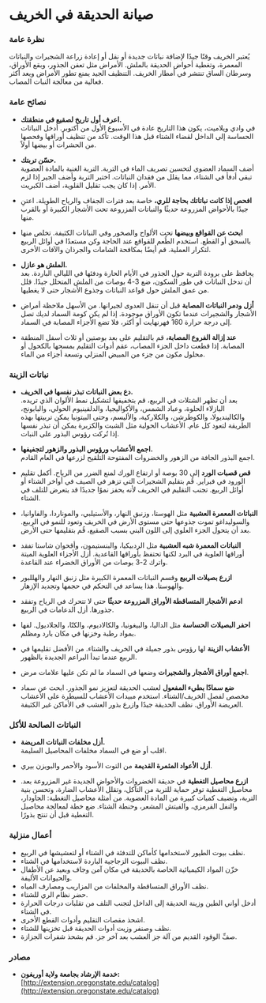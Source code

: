 # صيانة الحديقة في الخريف

### نظرة عامة

يُعتبر الخريف وقتًا جيدًا لإضافة نباتات جديدة أو نقل أو إعادة زراعة الشجيرات والنباتات المعمرة، وتغطية أحواض الحديقة بالملش. الأمراض مثل تعفن الجذور، وبقع الأوراق، وسرطان الساق تنتشر في أمطار الخريف. التنظيف الجيد يمنع تطور الأمراض ويعد أكثر فعالية من معالجة النبات المصاب.

### نصائح عامة

- **اعرف أول تاريخ لصقيع في منطقتك.**  
  في وادي ويلاميت، يكون هذا التاريخ عادة في الأسبوع الأول من أكتوبر. أدخل النباتات الحساسة إلى الداخل لقضاء الشتاء قبل هذا الوقت. تأكد من تنظيف أوراقها وفحصها من الحشرات أو بيضها أولاً.

- **حسّن تربتك.**  
  أضف السماد العضوي لتحسين تصريف الماء في التربة. التربة الغنية بالمادة العضوية تبقى أدفأ في الشتاء، مما يقلل من فقدان النباتات. اختبر التربة وأضف الجير إذا لزم الأمر. إذا كان يجب تقليل القلوية، أضف الكبريت.

- **افحص إذا كانت نباتاتك بحاجة للري،** خاصة بعد فترات الجفاف والرياح الطويلة. اعتنِ جيدًا بالأحواض المزروعة حديثًا والنباتات المزروعة تحت الأشجار الكبيرة أو بالقرب منها.

- **ابحث عن القواقع وبيضها** تحت الألواح والصخور وفي النباتات الكثيفة. تخلص منها بالسحق أو القطع. استخدم الطُعم للقواقع عند الحاجة وكن مستعدًا في أوائل الربيع لتكرار العملية. قم أيضًا بمكافحة الشامات والجرذان والآفات الأخرى.

- **الملش هو عازل.**  
  يحافظ على برودة التربة حول الجذور في الأيام الحارة ودفئها في الليالي الباردة. بعد أن تدخل النباتات في طور السكون، ضع 3-4 بوصات من الملش المتحلل جيدًا. قلل من عمق الملش حول قواعد النباتات وجذوع الأشجار حتى لا يغطيها.

- **أزل ودمر النباتات المصابة** قبل أن تنقل العدوى لجيرانها. من الأسهل ملاحظة أمراض الأشجار والشجيرات عندما تكون الأوراق موجودة. إذا لم يكن كومة السماد لديك تصل إلى درجة حرارة 160 فهرنهايت أو أكثر، فلا تضع الأجزاء المصابة في السماد.

- **عند إزالة الفروع المصابة،** قم بالتقليم على بعد بوصتين أو ثلاث أسفل المنطقة المصابة. إذا قطعت داخل الجزء المصاب، عقم أدوات التقليم بمسحها بالكحول أو محلول مكون من جزء من المبيض المنزلي وتسعة أجزاء من الماء.

### نباتات الزينة

- **دع بعض النباتات تبذر نفسها في الخريف.**  
  بعد أن تظهر الشتلات في الربيع، قم بتخفيفها لتشكيل نمط الألوان الذي تريده. البازلاء الحلوة، وعباد الشمس، والأكواليجيا، والدلفينيوم الحولي، والبابونج، والكالينديولا، والكوطرشن، والكلاركية، والأليسم، وحتى البيتونيا يمكن تربيتها بهذه الطريقة لتعود كل عام. الأعشاب الحولية مثل الشبت والكزبرة يمكن أن تبذر نفسها إذا تُركت رؤوس البذور على النبات.

- **اجمع الأعشاب ورؤوس البذور والزهور لتجفيفها.**  
  اجمع البذور الجافة من الزهور والخضروات المفتوحة التلقيح لزرعها في العام القادم.

- **قص قصبات الورد** إلى 30 بوصة أو ارتفاع الورك لمنع الضرر من الرياح. أكمل تقليم الورود في فبراير. قُم بتقليم الشجيرات التي تزهر في الصيف في أواخر الشتاء أو أوائل الربيع. تجنب التقليم في الخريف لأنه يحفز نموًا جديدًا قد يتعرض للتلف في الشتاء.

- **النباتات المعمرة العشبية** مثل الهوستا، وزنبق النهار، والأستيلبي، والموناردا، والفاوانيا، والسوليداغو تموت جذوعها حتى مستوى الأرض في الخريف وتعود للنمو في الربيع. بعد أن يتحول الجزء العلوي إلى اللون البني بسبب الصقيع، قُم بتقليمها حتى الأرض.

- **النباتات المعمرة شبه العشبية** مثل الردبيكيا، والبنستيمون، وأقحوان شاستا تفقد أوراقها العلوية في البرد لكنها تحتفظ بأوراقها القاعدية. أزل الأجزاء العلوية الميتة واترك 2-3 بوصات من الأوراق الخضراء عند القاعدة.

- **ازرع بصيلات الربيع** وقسم النباتات المعمرة الكبيرة مثل زنبق النهار والهللبور والهوستا. هذا يساعد في التحكم في حجمها وتجديد الإزهار.

- **ادعم الأشجار المتساقطة الأوراق المزروعة حديثًا** حتى لا تتحرك في الرياح وتفقد جذورها. أزل الدعامات في الربيع.

- **احفر البصيلات الحساسة** مثل الداليا، والبيغونيا، والكالاديوم، والكنّا، والجلاديول. لفها بمواد رطبة وخزنها في مكان بارد ومظلم.

- **الأعشاب الزينة** لها رؤوس بذور جميلة في الخريف والشتاء. من الأفضل تقليمها في الربيع عندما تبدأ البراعم الجديدة بالظهور.

- **اجمع أوراق الأشجار والشجيرات** وضعها في السماد ما لم تكن عليها علامات مرض.

- **ضع سمادًا بطيء المفعول** لعشب الحديقة لتعزيز نمو الجذور. ابحث عن سماد مخصص لفصل الخريف/الشتاء. استخدم مبيدات الأعشاب للسيطرة على الأعشاب العريضة الأوراق. نظف الحديقة جيدًا وازرع بذور العشب في الأماكن غير الكثيفة.

### النباتات الصالحة للأكل

- **أزل مخلفات النباتات المريضة.**  
  اقلب أو ضع في السماد مخلفات المحاصيل السليمة.

- **أزل الأعواد المثمرة القديمة** من التوت الأسود والأحمر والبويزن بيري.

- **ازرع محاصيل التغطية** في حديقة الخضروات والأحواض الجديدة غير المزروعة بعد. محاصيل التغطية توفر حماية للتربة من التآكل، وتقلل الأعشاب الضارة، وتحسن بنية التربة، وتضيف كميات كبيرة من المادة العضوية. من أمثلة محاصيل التغطية: الجاودار، والنفل القرمزي، والفيتش المشعر، وحنطة الشتاء. ضع خطة لمعالجة محاصيل التغطية قبل أن تنتج بذورًا.

### أعمال منزلية

- نظف بيوت الطيور لاستخدامها كأماكن للتدفئة في الشتاء أو لتعشيشها في الربيع.
- نظف البيوت الزجاجية الباردة لاستخدامها في الشتاء.
- خزّن المواد الكيميائية الخاصة بالحديقة في مكان آمن وجاف وبعيد عن الأطفال والحيوانات الأليفة.
- نظف الأوراق المتساقطة والمخلفات من المزاريب ومصارف المياه.
- حضر نظام الري للشتاء.
- أدخل أواني الطين وزينة الحديقة إلى الداخل لتجنب التلف من تقلبات درجات الحرارة في الشتاء.
- اشحذ مقصات التقليم وأدوات القطع الأخرى.
- نظف وصنفر وزيت أدوات الحديقة قبل تخزينها للشتاء.
- صفِّ الوقود القديم من آلة جز العشب بعد آخر جز. قم بشحذ شفرات الجزازة.

### مصادر

- **خدمة الإرشاد بجامعة ولاية أوريغون:**  
  [http://extension.oregonstate.edu/catalog](http://extension.oregonstate.edu/catalog)
